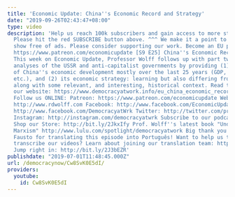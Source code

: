 ```yaml
---
title: 'Economic Update: China''s Economic Record and Strategy'
date: "2019-09-26T02:43:47+08:00"
type: video
description: 'Help us reach 100k subscribers and gain access to more studio time!
  Please hit the red SUBSCRIBE button above. ^^^ We make it a point to provide the
  show free of ads. Please consider supporting our work. Become an EU patron on Patreon:
  https://www.patreon.com/economicupdate [S9 E25] China''s Economic Record and Strategy
  This week on Economic Update, Professor Wolff follows up with part two of his in-depth
  analyses of the USSR and anti-capitalist governments by providing (1) an overview
  of China''s economic development mostly over the last 25 years (GDP, real wages,
  etc.), and (2) its economic strategy: learning but also differing from Soviet strategy
  along with some relevant, and interesting, historical context. Read transcript on
  our website: https://www.democracyatwork.info/eu_china_economic_record_strategy
  Follow us ONLINE: Patreon: https://www.patreon.com/economicupdate Websites: http://www.democracyatwork.info/economicupdate
  http://www.rdwolff.com Facebook: http://www.facebook.com/EconomicUpdate http://www.facebook.com/RichardDWolff
  http://www.facebook.com/DemocracyatWrk Twitter: http://twitter.com/profwolff http://twitter.com/democracyatwrk
  Instagram: http://instagram.com/democracyatwrk Subscribe to our podcast: http://economicupdate.libsyn.com
  Shop our Store: http://bit.ly/2JkxIfy Prof. Wolff''s latest book "Understanding
  Marxism" http://www.lulu.com/spotlight/democracyatwork Big thank you to our volunteer
  Fausto for translating this episode into Português! Want to help us translate and
  transcribe our videos? Learn about joining our translation team: http://bit.ly/2J2uIHH
  Jump right in: http://bit.ly/2J3bEZR'
publishdate: "2019-07-01T11:48:45.000Z"
url: /democracynow/Cw8SvK0E5dI/
providers:
  youtube:
    id: Cw8SvK0E5dI
---
```

